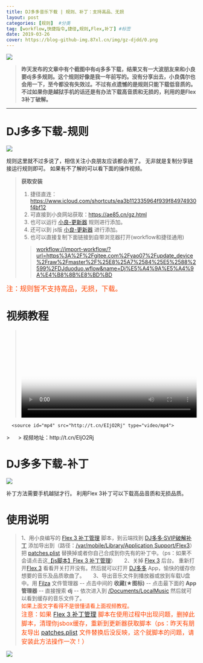 ```yaml
---
title: DJ多多音乐下载 | 规则、补丁：支持高品、无损
layout: post
categories: [规则]  #分类
tag: [workflow,快捷指令,捷径,规则,Flex,补丁] #标签
date: 2019-03-26
cover: https://blog-github-img.87xl.cn/img/gz-djdd/0.png
---
```


![](https://blog-github-img.87xl.cn/img/gz-djdd/0.png)

<!-- more -->

> **昨天发布的文章中有个截图中有dj多多下载，结果又有一大波朋友来和小良要dj多多规则。这个规则好像是我一年前写的。没有分享出去，小良偶尔也会用一下，至今都没有失效过。不过有点遗憾的是规则只能下载低音质的。不过如果你是越狱手机的话还是有办法下载高音质和无损的，利用的是Flex 3补丁破解。**

---

**DJ多多下载-规则**
======

![](https://blog-github-img.87xl.cn/img/gz-djdd/1.png)

规则这里就不过多说了，相信关注小良朋友应该都会用了。
无非就是复制分享链接运行规则即可。
如果有不了解的可以看下面的操作视频。


> **获取安装**
> <br>
> 1. 捷径直连：https://www.icloud.com/shortcuts/ea3b112335964f939f84974930f4bf12
> 2. 可直接到小良网站获取：https://ae85.cn/gz.html
> 3. 也可以运行 [小良-更新器](/gz-gxq.html) 规则进行添加。
> 4. 还可以到 js版 [小良-更新器](/js-gxq.html) 进行添加。
> 5. 也可以直接复制下面链接到自带浏览器打开(workflow和捷径通用)
> > [workflow://import-workflow/?url=https%3A%2F%2Fgitee.com%2Fyao07%2Fupdate_device%2Fraw%2Fmaster%2F%25E8%25A7%2584%25E5%2588%2599%2FDJduoduo.wflow&name=Dj%E5%A4%9A%E5%A4%9A%E4%B8%8B%E8%BD%BD](workflow://import-workflow/?url=https%3A%2F%2Fgitee.com%2Fyao07%2Fupdate_device%2Fraw%2Fmaster%2F%25E8%25A7%2584%25E5%2588%2599%2FDJduoduo.wflow&name=Dj%E5%A4%9A%E5%A4%9A%E4%B8%8B%E8%BD%BD)

<font color=#f40 size=4>注：规则暂不支持高品，无损，下载。</font>


**视频教程**
======
> <video id="video" controls="" preload="none" width= "100%" poster="https://blog-github-img.87xl.cn/img/gz-djdd/0.png">
      <source id="mp4" src="http://t.cn/EIjO2Rj" type="video/mp4">
</video>
> 　
> 视频地址：http://t.cn/EIjO2Rj



**DJ多多下载-补丁**
======
![](https://blog-github-img.87xl.cn/img/gz-djdd/2.png)

补丁方法需要手机越狱才行。
利用Flex 3补丁可以下载高品音质和无损品质。

**使用说明**
======

> 1、用小良编写的 [Flex 3 补丁管理](/js-flex3.html) 脚本，到云端找到 [DJ多多·SVIP破解补丁]() 添加导出到（路径：[/var/mobile/Library/Application Support/Flex3]()）把 [patches.plist]() 替换掉或者你自己合成到你先有的补丁中。（ps：如果不会请点击这[【js脚本】Flex 3 补丁管理](/js-flex3.html)）
> 　
> 2、关掉 [Flex 3]() 后台。 重新打开[Flex 3]() 看看开关打开没有。然后就可以打开 [DJ多多]() App，愉快的缓存你想要的音乐及品质歌曲了。
> 　
> 3、导出音乐文件到播放器或放到车载U盘中。用 [Filza]() 文件管理器 -- 点击中间的 **收藏(★图标)** -- 点击最下面的 **App管理器** -- 直接搜索 **dj** -- 依次进入到 [/Documents/LocalMusic]() 然后就可以看到缓存的音乐文件了。
> <br>
> <font color=#f40 >如果上面文字看得不是很懂请看上面视频教程。</font>
> <br>
> <font color=#f40 size=3>注意：如果 [Flex 3 补丁管理](/js-flex3.html) 脚本在使用过程中出现问题，删掉此脚本，清理你jsbox缓存，重新到更新器获取脚本（ps：昨天有朋友导出 [patches.plist]() 文件替换后没反映，这个就脚本的问题，请安装此方法操作一次！）</font>

![](https://blog-github-img.87xl.cn/img/gz-djdd/3.png)

